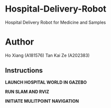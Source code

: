 # Hospital-Delivery-Robot
Hospital Delivery Robot for Medicine and Samples

# Author
Ho Xiang (A181576)
Tan Kai Ze (A202383)

## Instructions
**LAUNCH HOSPITAL WORLD IN GAZEBO**


**RUN SLAM AND RVIZ**


**INITIATE MULITPOINT NAVIGATION**

